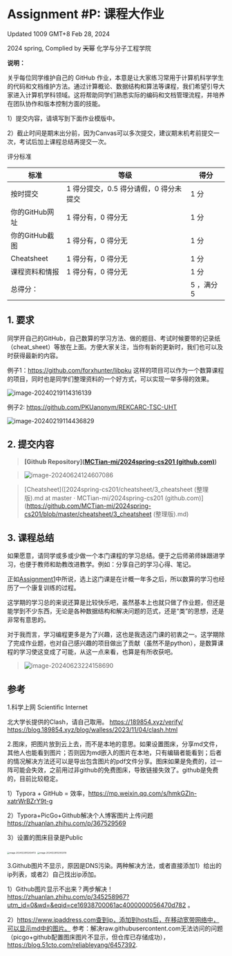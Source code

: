 # Assignment #P: 课程大作业

Updated 1009 GMT+8 Feb 28, 2024

2024 spring, Complied by ~~天幂~~ 化学与分子工程学院



**说明：**

关乎每位同学维护自己的 GitHub 作业，本意是让大家练习常用于计算机科学学生的代码和文档维护方法。通过计算概论、数据结构和算法等课程，我们希望引导大家进入计算机学科领域。这将帮助同学们熟悉实际的编码和文档管理流程，并培养在团队协作和版本控制方面的技能。

1）提交内容，请填写到下面作业模版中。

2）截止时间是期末出分前，因为Canvas可以多次提交，建议期末机考前提交一次，考试后加上课程总结再提交一次。



评分标准

| 标准           | 等级                                   | 得分       |
| -------------- | -------------------------------------- | ---------- |
| 按时提交       | 1 得分提交，0.5 得分请假，0 得分未提交 | 1 分       |
| 你的GitHub网址 | 1 得分有，0 得分无                     | 1 分       |
| 你的GitHub截图 | 1 得分有，0 得分无                     | 1 分       |
| Cheatsheet     | 1 得分有，0 得分无                     | 1 分       |
| 课程资料和情报 | 1 得分有，0 得分无                     | 1 分       |
| 总得分：       |                                        | 5 ，满分 5 |





## 1. 要求

同学开自己的GitHub，自己数算的学习方法、做的题目、考试时候要带的记录纸（cheat_sheet）等放在上面。方便大家关注，当你有新的更新时，我们也可以及时获得最新的内容。

例子1：https://github.com/forxhunter/libpku 这样的项目可以作为一个数算课程的项目，同时也是同学们整理资料的一个好方式，可以实现一举多得的效果。



![image-20240219114316139](https://raw.githubusercontent.com/GMyhf/img/main/img/image-20240219114316139.png)





例子2: https://github.com/PKUanonym/REKCARC-TSC-UHT

![image-20240219114436829](https://raw.githubusercontent.com/GMyhf/img/main/img/image-20240219114436829.png)



## 2. 提交内容

> **[Github Repository]([MCTian-mi/2024spring-cs201 (github.com)](https://github.com/MCTian-mi/2024spring-cs201))**

> ![image-20240624124607086](pic\image-20240624124607086.png)

> [Cheatsheet]([2024spring-cs201/cheatsheet/3_cheatsheet (整理版).md at master · MCTian-mi/2024spring-cs201 (github.com)](https://github.com/MCTian-mi/2024spring-cs201/blob/master/cheatsheet/3_cheatsheet (整理版).md)

## 3. 课程总结

如果愿意，请同学或多或少做一个本门课程的学习总结。便于之后师弟师妹跟进学习，也便于教师和助教改进教学。例如：分享自己的学习心得、笔记。

正如[Assignment1](assignment1.md)中所说，选上这门课是在计概一年多之后，所以数算的学习也经历了一个康复训练的过程。

这学期的学习总的来说还算是比较快乐吧，虽然基本上也就只做了作业题，但还是能学到不少东西，无论是各种数据结构和解决问题的范式，还是“类”的思想，还是非常有意思的。

对于我而言，学习编程更多是为了兴趣，这也是我选这门课的初衷之一。这学期除了完成作业题，也对自己感兴趣的项目做出了贡献（虽然不是python），是数算课程的学习使这变成了可能，从这一点来看，也算是有所收获吧。

> ![image-20240623224158690](pic\image-20240623224158690.png)

## 参考

1.科学上网 Scientific Internet

北大学长提供的Clash，请自己取用。
https://189854.xyz/verify/
https://blog.189854.xyz/blog/walless/2023/11/04/clash.html



2.图床，把图片放到云上去，而不是本地的意思。如果设置图床，分享md文件，其他人也能看到图片；否则因为md嵌入的图片在本地，只有编辑者能看到；后者的情况解决方法还可以是导出包含图片的pdf文件分享。图床如果是免费的，过一阵可能会失效，之前用过非github的免费图床，导致链接失效了。github是免费的，目前比较稳定。

1）Typora + GitHub = 效率，https://mp.weixin.qq.com/s/hmkGZln-xatrWrBZrY9t-g

2）Typora+PicGo+Github解决个人博客图片上传问题 https://zhuanlan.zhihu.com/p/367529569

3）设置的图床目录是Public

<img src="https://raw.githubusercontent.com/GMyhf/img/main/img/image-20240228102834113.png" alt="image-20240228102834113" style="zoom:33%;" />



<img src="https://raw.githubusercontent.com/GMyhf/img/main/img/image-20240228102902018.png" alt="image-20240228102902018" style="zoom:33%;" />





3.Github图片不显示，原因是DNS污染。两种解决方法，或者直接添加1）给出的ip列表，或者2）自己找出ip添加。

1）Github图片显示不出来？两步解决！ https://zhuanlan.zhihu.com/p/345258967?utm_id=0&wd=&eqid=ce16938700061ac4000000056470d782 。

2）https://www.ipaddress.com查到ip，添加到hosts后，在移动宽带网络中，可以显示md中的图片。 参考：解决raw.githubusercontent.com无法访问的问题（picgo+github配置图床图片不显示，但仓库已存储成功），https://blog.51cto.com/reliableyang/6457392.  



